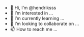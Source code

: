 - 👋 Hi, I’m @hendriksss
- 👀 I’m interested in ...
- 🌱 I’m currently learning ...
- 💞️ I’m looking to collaborate on ...
- 📫 How to reach me ...

<!---
hendriksss/hendriksss is a ✨ special ✨ repository because its `README.md` (this file) appears on your GitHub profile.
You can click the Preview link to take a look at your changes.
--->

